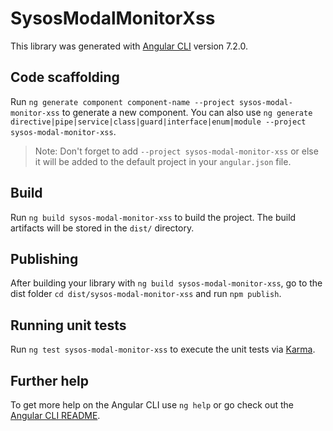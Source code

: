 # SysosModalMonitorXss

This library was generated with [Angular CLI](https://github.com/angular/angular-cli) version 7.2.0.

## Code scaffolding

Run `ng generate component component-name --project sysos-modal-monitor-xss` to generate a new component. You can also use `ng generate directive|pipe|service|class|guard|interface|enum|module --project sysos-modal-monitor-xss`.
> Note: Don't forget to add `--project sysos-modal-monitor-xss` or else it will be added to the default project in your `angular.json` file. 

## Build

Run `ng build sysos-modal-monitor-xss` to build the project. The build artifacts will be stored in the `dist/` directory.

## Publishing

After building your library with `ng build sysos-modal-monitor-xss`, go to the dist folder `cd dist/sysos-modal-monitor-xss` and run `npm publish`.

## Running unit tests

Run `ng test sysos-modal-monitor-xss` to execute the unit tests via [Karma](https://karma-runner.github.io).

## Further help

To get more help on the Angular CLI use `ng help` or go check out the [Angular CLI README](https://github.com/angular/angular-cli/blob/master/README.md).
